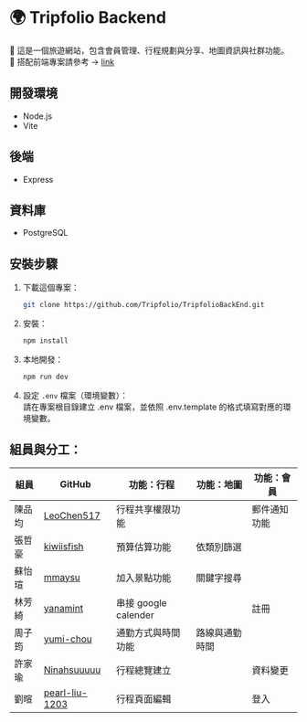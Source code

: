 # 🌍 Tripfolio Backend

📌 這是一個旅遊網站，包含會員管理、行程規劃與分享、地圖資訊與社群功能。
<br>
📌 搭配前端專案請參考 → [link](https://github.com/Tripfolio/TripfolioFrontEnd)

## 開發環境

- Node.js
- Vite

## 後端

- Express

## 資料庫

- PostgreSQL

## 安裝步驟

1. 下載這個專案：
   ```bash
   git clone https://github.com/Tripfolio/TripfolioBackEnd.git
   ```
2. 安裝：
   ```bash
   npm install
   ```
3. 本地開發：
   ```bash
   npm run dev
   ```
4. 設定 `.env` 檔案（環境變數）：
   <br>
   請在專案根目錄建立 .env 檔案，並依照 .env.template 的格式填寫對應的環境變數。

## 組員與分工：

| 組員   | GitHub                                              | 功能：行程           | 功能：地圖     | 功能：會員   |
| ------ | --------------------------------------------------- | -------------------- | -------------- | ------------ |
| 陳品均 | [LeoChen517](https://github.com/LeoChen517)         | 行程共享權限功能        |                | 郵件通知功能 |
| 張哲豪 | [kiwiisfish](https://github.com/kiwiisfish)         | 預算估算功能         | 依類別篩選     |              |
| 蘇怡瑄 | [mmaysu](https://github.com/mmaysu)                 | 加入景點功能         | 關鍵字搜尋     |              |
| 林芳綺 | [yanamint](https://github.com/yanamint)             | 串接 google calender |                | 註冊         |
| 周子筠 | [yumi-chou](https://github.com/yumi-chou)           | 通勤方式與時間功能   | 路線與通勤時間 |
| 許家瑜 | [Ninahsuuuuu](https://github.com/Ninahsuuuuu)       | 行程總覽建立         |                | 資料變更     |
| 劉暄   | [pearl-liu-1203](https://github.com/pearl-liu-1203) | 行程頁面編輯         |                | 登入         |
